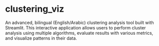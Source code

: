 # clustering_viz
An advanced, bilingual (English/Arabic) clustering analysis tool built with Streamlit. This interactive application allows users to perform cluster analysis using multiple algorithms, evaluate results with various metrics, and visualize patterns in their data.
